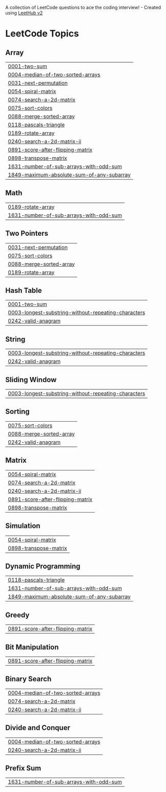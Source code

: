 A collection of LeetCode questions to ace the coding interview! - Created using [LeetHub v2](https://github.com/arunbhardwaj/LeetHub-2.0)
<!---LeetCode Topics Start-->
# LeetCode Topics
## Array
|  |
| ------- |
| [0001-two-sum](https://github.com/ojhaddeepak/Leetcode/tree/master/0001-two-sum) |
| [0004-median-of-two-sorted-arrays](https://github.com/ojhaddeepak/Leetcode/tree/master/0004-median-of-two-sorted-arrays) |
| [0031-next-permutation](https://github.com/ojhaddeepak/Leetcode/tree/master/0031-next-permutation) |
| [0054-spiral-matrix](https://github.com/ojhaddeepak/Leetcode/tree/master/0054-spiral-matrix) |
| [0074-search-a-2d-matrix](https://github.com/ojhaddeepak/Leetcode/tree/master/0074-search-a-2d-matrix) |
| [0075-sort-colors](https://github.com/ojhaddeepak/Leetcode/tree/master/0075-sort-colors) |
| [0088-merge-sorted-array](https://github.com/ojhaddeepak/Leetcode/tree/master/0088-merge-sorted-array) |
| [0118-pascals-triangle](https://github.com/ojhaddeepak/Leetcode/tree/master/0118-pascals-triangle) |
| [0189-rotate-array](https://github.com/ojhaddeepak/Leetcode/tree/master/0189-rotate-array) |
| [0240-search-a-2d-matrix-ii](https://github.com/ojhaddeepak/Leetcode/tree/master/0240-search-a-2d-matrix-ii) |
| [0891-score-after-flipping-matrix](https://github.com/ojhaddeepak/Leetcode/tree/master/0891-score-after-flipping-matrix) |
| [0898-transpose-matrix](https://github.com/ojhaddeepak/Leetcode/tree/master/0898-transpose-matrix) |
| [1631-number-of-sub-arrays-with-odd-sum](https://github.com/ojhaddeepak/Leetcode/tree/master/1631-number-of-sub-arrays-with-odd-sum) |
| [1849-maximum-absolute-sum-of-any-subarray](https://github.com/ojhaddeepak/Leetcode/tree/master/1849-maximum-absolute-sum-of-any-subarray) |
## Math
|  |
| ------- |
| [0189-rotate-array](https://github.com/ojhaddeepak/Leetcode/tree/master/0189-rotate-array) |
| [1631-number-of-sub-arrays-with-odd-sum](https://github.com/ojhaddeepak/Leetcode/tree/master/1631-number-of-sub-arrays-with-odd-sum) |
## Two Pointers
|  |
| ------- |
| [0031-next-permutation](https://github.com/ojhaddeepak/Leetcode/tree/master/0031-next-permutation) |
| [0075-sort-colors](https://github.com/ojhaddeepak/Leetcode/tree/master/0075-sort-colors) |
| [0088-merge-sorted-array](https://github.com/ojhaddeepak/Leetcode/tree/master/0088-merge-sorted-array) |
| [0189-rotate-array](https://github.com/ojhaddeepak/Leetcode/tree/master/0189-rotate-array) |
## Hash Table
|  |
| ------- |
| [0001-two-sum](https://github.com/ojhaddeepak/Leetcode/tree/master/0001-two-sum) |
| [0003-longest-substring-without-repeating-characters](https://github.com/ojhaddeepak/Leetcode/tree/master/0003-longest-substring-without-repeating-characters) |
| [0242-valid-anagram](https://github.com/ojhaddeepak/Leetcode/tree/master/0242-valid-anagram) |
## String
|  |
| ------- |
| [0003-longest-substring-without-repeating-characters](https://github.com/ojhaddeepak/Leetcode/tree/master/0003-longest-substring-without-repeating-characters) |
| [0242-valid-anagram](https://github.com/ojhaddeepak/Leetcode/tree/master/0242-valid-anagram) |
## Sliding Window
|  |
| ------- |
| [0003-longest-substring-without-repeating-characters](https://github.com/ojhaddeepak/Leetcode/tree/master/0003-longest-substring-without-repeating-characters) |
## Sorting
|  |
| ------- |
| [0075-sort-colors](https://github.com/ojhaddeepak/Leetcode/tree/master/0075-sort-colors) |
| [0088-merge-sorted-array](https://github.com/ojhaddeepak/Leetcode/tree/master/0088-merge-sorted-array) |
| [0242-valid-anagram](https://github.com/ojhaddeepak/Leetcode/tree/master/0242-valid-anagram) |
## Matrix
|  |
| ------- |
| [0054-spiral-matrix](https://github.com/ojhaddeepak/Leetcode/tree/master/0054-spiral-matrix) |
| [0074-search-a-2d-matrix](https://github.com/ojhaddeepak/Leetcode/tree/master/0074-search-a-2d-matrix) |
| [0240-search-a-2d-matrix-ii](https://github.com/ojhaddeepak/Leetcode/tree/master/0240-search-a-2d-matrix-ii) |
| [0891-score-after-flipping-matrix](https://github.com/ojhaddeepak/Leetcode/tree/master/0891-score-after-flipping-matrix) |
| [0898-transpose-matrix](https://github.com/ojhaddeepak/Leetcode/tree/master/0898-transpose-matrix) |
## Simulation
|  |
| ------- |
| [0054-spiral-matrix](https://github.com/ojhaddeepak/Leetcode/tree/master/0054-spiral-matrix) |
| [0898-transpose-matrix](https://github.com/ojhaddeepak/Leetcode/tree/master/0898-transpose-matrix) |
## Dynamic Programming
|  |
| ------- |
| [0118-pascals-triangle](https://github.com/ojhaddeepak/Leetcode/tree/master/0118-pascals-triangle) |
| [1631-number-of-sub-arrays-with-odd-sum](https://github.com/ojhaddeepak/Leetcode/tree/master/1631-number-of-sub-arrays-with-odd-sum) |
| [1849-maximum-absolute-sum-of-any-subarray](https://github.com/ojhaddeepak/Leetcode/tree/master/1849-maximum-absolute-sum-of-any-subarray) |
## Greedy
|  |
| ------- |
| [0891-score-after-flipping-matrix](https://github.com/ojhaddeepak/Leetcode/tree/master/0891-score-after-flipping-matrix) |
## Bit Manipulation
|  |
| ------- |
| [0891-score-after-flipping-matrix](https://github.com/ojhaddeepak/Leetcode/tree/master/0891-score-after-flipping-matrix) |
## Binary Search
|  |
| ------- |
| [0004-median-of-two-sorted-arrays](https://github.com/ojhaddeepak/Leetcode/tree/master/0004-median-of-two-sorted-arrays) |
| [0074-search-a-2d-matrix](https://github.com/ojhaddeepak/Leetcode/tree/master/0074-search-a-2d-matrix) |
| [0240-search-a-2d-matrix-ii](https://github.com/ojhaddeepak/Leetcode/tree/master/0240-search-a-2d-matrix-ii) |
## Divide and Conquer
|  |
| ------- |
| [0004-median-of-two-sorted-arrays](https://github.com/ojhaddeepak/Leetcode/tree/master/0004-median-of-two-sorted-arrays) |
| [0240-search-a-2d-matrix-ii](https://github.com/ojhaddeepak/Leetcode/tree/master/0240-search-a-2d-matrix-ii) |
## Prefix Sum
|  |
| ------- |
| [1631-number-of-sub-arrays-with-odd-sum](https://github.com/ojhaddeepak/Leetcode/tree/master/1631-number-of-sub-arrays-with-odd-sum) |
<!---LeetCode Topics End-->